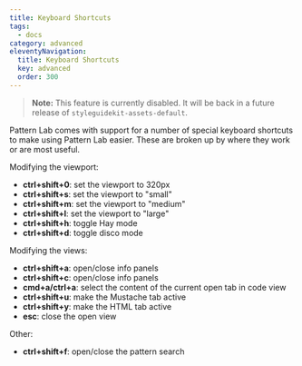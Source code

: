 ```yaml
---
title: Keyboard Shortcuts
tags:
  - docs
category: advanced
eleventyNavigation:
  title: Keyboard Shortcuts
  key: advanced
  order: 300
---
```


> **Note:** This feature is currently disabled. It will be back in a future release of `styleguidekit-assets-default`.

Pattern Lab comes with support for a number of special keyboard shortcuts to make using Pattern Lab easier. These are broken up by where they work or are most useful.

Modifying the viewport:

- **ctrl+shift+0**: set the viewport to 320px
- **ctrl+shift+s**: set the viewport to "small"
- **ctrl+shift+m**: set the viewport to "medium"
- **ctrl+shift+l**: set the viewport to "large"
- **ctrl+shift+h**: toggle Hay mode
- **ctrl+shift+d**: toggle disco mode

Modifying the views:

- **ctrl+shift+a**: open/close info panels
- **ctrl+shift+c**: open/close info panels
- **cmd+a/ctrl+a**: select the content of the current open tab in code view
- **ctrl+shift+u**: make the Mustache tab active
- **ctrl+shift+y**: make the HTML tab active
- **esc**: close the open view

Other:

- **ctrl+shift+f**: open/close the pattern search
